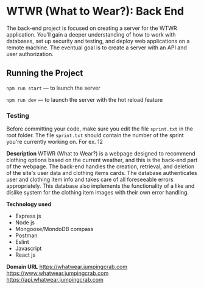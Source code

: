 # WTWR (What to Wear?): Back End

The back-end project is focused on creating a server for the WTWR application. You’ll gain a deeper understanding of how to work with databases, set up security and testing, and deploy web applications on a remote machine. The eventual goal is to create a server with an API and user authorization.

## Running the Project

`npm run start` — to launch the server

`npm run dev` — to launch the server with the hot reload feature

### Testing

Before committing your code, make sure you edit the file `sprint.txt` in the root folder. The file `sprint.txt` should contain the number of the sprint you're currently working on. For ex. 12

**Description**
WTWR (What to Wear?) is a webpage designed to recommend clothing options based on the current weather, and this is the back-end part of the webpage. The back-end handles the creation, retrieval, and deletion of the site's user data and clothing items cards. The database authenticates user and clothing item info and takes care of all foreseeable errors appropriately. This database also implements the functionality of a like and dislike system for the clothing item images with their own error handling.

**Technology used**

- Express js
- Node js
- Mongoose/MondoDB compass
- Postman
- Eslint
- Javascript
- React js

**Domain URL**
https://whatwear.jumpingcrab.com
https://www.whatwear.jumpingcrab.com
https://api.whatwear.jumpingcrab.com
